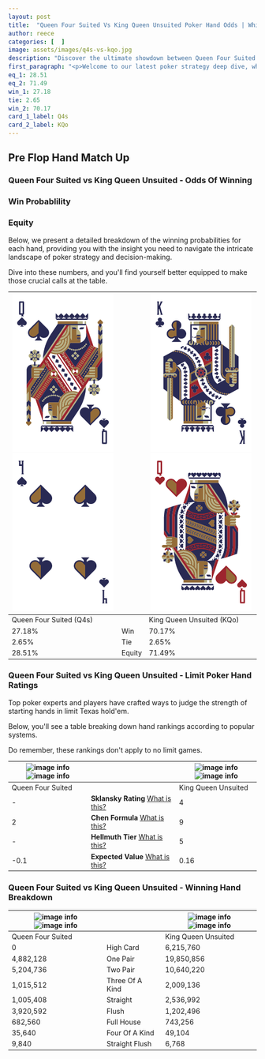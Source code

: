 ```yaml
---
layout: post
title:  "Queen Four Suited Vs King Queen Unsuited Poker Hand Odds | Which Is The Better Hand In Poker? A Complete Guide"
author: reece
categories: [  ]
image: assets/images/q4s-vs-kqo.jpg
description: "Discover the ultimate showdown between Queen Four Suited and King Queen Unsuited in poker! Uncover the odds, strategies, and scenarios where one hand triumphs over the other. Get ready to up your poker game with this thrilling analysis."
first_paragraph: "<p>Welcome to our latest poker strategy deep dive, where we're pitting two distinct hands against each other in a high-stakes showdown: Queen Four Suited vs King Queen Unsuited.</p><p>In the dynamic world of poker, every decision counts, and knowing which hand holds the upper hand is key to your success at the table.</p><p>In this article, we'll dissect these two hands, explore the scenarios where one dominates the other, and equip you with the knowledge to make strategic choices that can tip the odds in your favor.</p><p>Get ready to unravel the intriguing dynamics of these poker hands and elevate your game to new heights.</p>"
eq_1: 28.51
eq_2: 71.49
win_1: 27.18
tie: 2.65
win_2: 70.17
card_1_label: Q4s
card_2_label: KQo
---
```




[comment]: # (sp0)

## Pre Flop Hand Match Up

<div class="table hand-ratings" markdown="1"> 



### Queen Four Suited vs King Queen Unsuited - Odds Of Winning


  
<div class="row graphs"> 
<div class="col-lg-6">
    <h3>Win Probablility</h3>
    <canvas id="WinChart"></canvas>
</div>
<div class="col-lg-6">
    <h3>Equity</h3>
    <canvas id="EquityChart"></canvas>
</div>
</div>

  Below, we present a detailed breakdown of the winning probabilities for each hand, providing you with the insight you need to navigate the intricate landscape of poker strategy and decision-making. 

Dive into these numbers, and you'll find yourself better equipped to make those crucial calls at the table.


    
| ![image info](assets/images/hand1/q.png) ![image info](assets/images/hand1/4.png) |  | ![image info](assets/images/hand2/k.png) ![image info](assets/images/hand2/qo.png) |
| -------- | -------- | -------- |
| Queen Four Suited (Q4s) |  | King Queen Unsuited (KQo) |
| 27.18% | Win | 70.17% |
| 2.65% | Tie | 2.65% |
| 28.51% | Equity | 71.49% |




[comment]: # (sp1)



### Queen Four Suited vs King Queen Unsuited - Limit Poker Hand Ratings

Top poker experts and players have crafted ways to judge the strength of starting hands in limit Texas hold'em. 

Below, you'll see a table breaking down hand rankings according to popular systems. 

Do remember, these rankings don't apply to no limit games.


    
| ![image info](https://www.riverpairs.com/assets/images/hand1/q.png) ![image info](https://www.riverpairs.com/assets/images/hand1/4.png) |  | ![image info](https://www.riverpairs.com/assets/images/hand2/k.png) ![image info](https://www.riverpairs.com/assets/images/hand2/qo.png) |
| -------- | -------- | -------- |
| Queen Four Suited |  | King Queen Unsuited |
| - | **Sklansky Rating** [What is this?](/sklansky-rating-explained) | 4 |
| 2 | **Chen Formula** [What is this?](/chen-formula-explained) | 9 |
| - | **Hellmuth Tier** [What is this?](/Hellmuth-tier-explained) | 5 |
| -0.1 | **Expected Value** [What is this?](/expected-value-explained) | 0.16 |




[comment]: # (sp2)



### Queen Four Suited vs King Queen Unsuited - Winning Hand Breakdown


    
| ![image info](https://www.riverpairs.com/assets/images/hand1/q.png) ![image info](https://www.riverpairs.com/assets/images/hand1/4.png) |  | ![image info](https://www.riverpairs.com/assets/images/hand2/k.png) ![image info](https://www.riverpairs.com/assets/images/hand2/qo.png) |
| -------- | -------- | -------- |
| Queen Four Suited |  | King Queen Unsuited |
| 0 | High Card | 6,215,760 |
| 4,882,128 | One Pair | 19,850,856 |
| 5,204,736 | Two Pair | 10,640,220 |
| 1,015,512 | Three Of A Kind | 2,009,136 |
| 1,005,408 | Straight | 2,536,992 |
| 3,920,592 | Flush | 1,202,496 |
| 682,560 | Full House | 743,256 |
| 35,640 | Four Of A Kind | 49,104 |
| 9,840 | Straight Flush | 6,768 |




[comment]: # (sp3)



</div>

[comment]: # (sp4)



[comment]: # (sp5)

